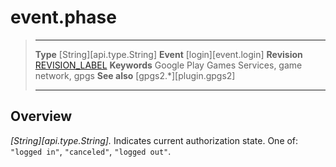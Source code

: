 # event.phase

> --------------------- ------------------------------------------------------------------------------------------
> __Type__              [String][api.type.String]
> __Event__             [login][event.login]
> __Revision__          [REVISION_LABEL](REVISION_URL)
> __Keywords__          Google Play Games Services, game network, gpgs
> __See also__          [gpgs2.*][plugin.gpgs2]
> --------------------- ------------------------------------------------------------------------------------------

## Overview

_[String][api.type.String]._ Indicates current authorization state. One of: `"logged in"`, `"canceled"`, `"logged out"`.